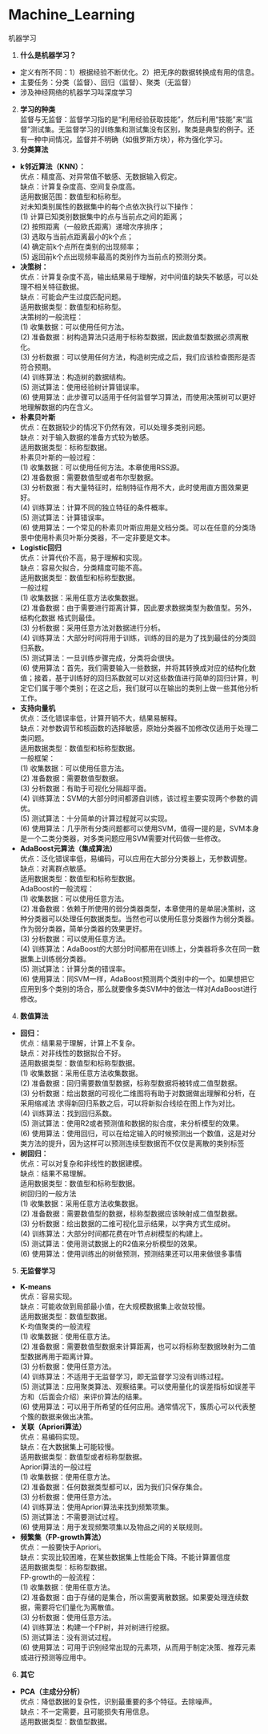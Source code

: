 # Machine_Learning
机器学习
1. **什么是机器学习？**  
- 定义有所不同：1）根据经验不断优化。2）把无序的数据转换成有用的信息。  
- 主要任务：分类（监督）、回归（监督）、聚类（无监督）
- 涉及神经网络的机器学习叫深度学习
2. **学习的种类**  
监督与无监督：监督学习指的是“利用经验获取技能”，然后利用“技能”来“监督”测试集。无监督学习的训练集和测试集没有区别，聚类是典型的例子。还有一种中间情况，监督并不明确（如俄罗斯方块），称为强化学习。
3. **分类算法**
- **k邻近算法（KNN）：**  
优点：精度高、对异常值不敏感、无数据输入假定。  
缺点：计算复杂度高、空间复杂度高。  
适用数据范围：数值型和标称型。   
对未知类别属性的数据集中的每个点依次执行以下操作：  
(1) 计算已知类别数据集中的点与当前点之间的距离；  
(2) 按照距离（一般欧氏距离）递增次序排序；  
(3) 选取与当前点距离最小的k个点；  
(4) 确定前k个点所在类别的出现频率；  
(5) 返回前k个点出现频率最高的类别作为当前点的预测分类。
- **决策树：**  
优点：计算复杂度不高，输出结果易于理解，对中间值的缺失不敏感，可以处理不相关特征数据。  
缺点：可能会产生过度匹配问题。  
适用数据类型：数值型和标称型。  
决策树的一般流程：  
(1) 收集数据：可以使用任何方法。  
(2) 准备数据：树构造算法只适用于标称型数据，因此数值型数据必须离散化。  
(3) 分析数据：可以使用任何方法，构造树完成之后，我们应该检查图形是否符合预期。  
(4) 训练算法：构造树的数据结构。  
(5) 测试算法：使用经验树计算错误率。  
(6) 使用算法：此步骤可以适用于任何监督学习算法，而使用决策树可以更好地理解数据的内在含义。
- **朴素贝叶斯**  
优点：在数据较少的情况下仍然有效，可以处理多类别问题。  
缺点：对于输入数据的准备方式较为敏感。  
适用数据类型：标称型数据。  
朴素贝叶斯的一般过程：  
(1) 收集数据：可以使用任何方法。本章使用RSS源。  
(2) 准备数据：需要数值型或者布尔型数据。  
(3) 分析数据：有大量特征时，绘制特征作用不大，此时使用直方图效果更好。  
(4) 训练算法：计算不同的独立特征的条件概率。  
(5) 测试算法：计算错误率。  
(6) 使用算法：一个常见的朴素贝叶斯应用是文档分类。可以在任意的分类场景中使用朴素贝叶斯分类器，不一定非要是文本。  
- **Logistic回归**   
优点：计算代价不高，易于理解和实现。  
缺点：容易欠拟合，分类精度可能不高。  
适用数据类型：数值型和标称型数据。  
一般过程  
(1) 收集数据：采用任意方法收集数据。  
(2) 准备数据：由于需要进行距离计算，因此要求数据类型为数值型。另外，结构化数据
格式则最佳。  
(3) 分析数据：采用任意方法对数据进行分析。  
(4) 训练算法：大部分时间将用于训练，训练的目的是为了找到最佳的分类回归系数。  
(5) 测试算法：一旦训练步骤完成，分类将会很快。  
(6) 使用算法：首先，我们需要输入一些数据，并将其转换成对应的结构化数值；接着，基于训练好的回归系数就可以对这些数值进行简单的回归计算，判定它们属于哪个类别；在这之后，我们就可以在输出的类别上做一些其他分析工作。
- **支持向量机**  
优点：泛化错误率低，计算开销不大，结果易解释。  
缺点：对参数调节和核函数的选择敏感，原始分类器不加修改仅适用于处理二类问题。  
适用数据类型：数值型和标称型数据。  
一般框架：  
(1) 收集数据：可以使用任意方法。  
(2) 准备数据：需要数值型数据。  
(3) 分析数据：有助于可视化分隔超平面。  
(4) 训练算法：SVM的大部分时间都源自训练，该过程主要实现两个参数的调优。  
(5) 测试算法：十分简单的计算过程就可以实现。  
(6) 使用算法：几乎所有分类问题都可以使用SVM，值得一提的是，SVM本身是一个二类分类器，对多类问题应用SVM需要对代码做一些修改。  
- **AdaBoost元算法（集成算法）**  
优点：泛化错误率低，易编码，可以应用在大部分分类器上，无参数调整。  
缺点：对离群点敏感。  
适用数据类型：数值型和标称型数据。  
AdaBoost的一般流程：  
(1) 收集数据：可以使用任意方法。  
(2) 准备数据：依赖于所使用的弱分类器类型，本章使用的是单层决策树，这种分类器可以处理任何数据类型。当然也可以使用任意分类器作为弱分类器。作为弱分类器，简单分类器的效果更好。  
(3) 分析数据：可以使用任意方法。  
(4) 训练算法：AdaBoost的大部分时间都用在训练上，分类器将多次在同一数据集上训练弱分类器。  
(5) 测试算法：计算分类的错误率。  
(6) 使用算法：同SVM一样，AdaBoost预测两个类别中的一个。如果想把它应用到多个类别的场合，那么就要像多类SVM中的做法一样对AdaBoost进行修改。  
4. **数值算法**
- **回归：**   
优点：结果易于理解，计算上不复杂。  
缺点：对非线性的数据拟合不好。  
适用数据类型：数值型和标称型数据。  
(1) 收集数据：采用任意方法收集数据。  
(2) 准备数据：回归需要数值型数据，标称型数据将被转成二值型数据。  
(3) 分析数据：绘出数据的可视化二维图将有助于对数据做出理解和分析，在采用缩减法  求得新回归系数之后，可以将新拟合线绘在图上作为对比。  
(4) 训练算法：找到回归系数。  
(5) 测试算法：使用R2或者预测值和数据的拟合度，来分析模型的效果。  
(6) 使用算法：使用回归，可以在给定输入的时候预测出一个数值，这是对分类方法的提升，因为这样可以预测连续型数据而不仅仅是离散的类别标签  
- **树回归：**  
优点：可以对复杂和非线性的数据建模。  
缺点：结果不易理解。  
适用数据类型：数值型和标称型数据。  
树回归的一般方法  
(1) 收集数据：采用任意方法收集数据。  
(2) 准备数据：需要数值型的数据，标称型数据应该映射成二值型数据。  
(3) 分析数据：绘出数据的二维可视化显示结果，以字典方式生成树。  
(4) 训练算法：大部分时间都花费在叶节点树模型的构建上。  
(5) 测试算法：使用测试数据上的R2值来分析模型的效果。  
(6) 使用算法：使用训练出的树做预测，预测结果还可以用来做很多事情  
5. **无监督学习**
- **K-means**  
优点：容易实现。  
缺点：可能收敛到局部最小值，在大规模数据集上收敛较慢。  
适用数据类型：数值型数据。  
K-均值聚类的一般流程  
(1) 收集数据：使用任意方法。  
(2) 准备数据：需要数值型数据来计算距离，也可以将标称型数据映射为二值型数据再用于距离计算。  
(3) 分析数据：使用任意方法。   
(4) 训练算法：不适用于无监督学习，即无监督学习没有训练过程。  
(5) 测试算法：应用聚类算法、观察结果。可以使用量化的误差指标如误差平方和（后面会介绍）来评价算法的结果。  
(6) 使用算法：可以用于所希望的任何应用。通常情况下，簇质心可以代表整个簇的数据来做出决策。  
- **关联（Apriori算法）**  
优点：易编码实现。  
缺点：在大数据集上可能较慢。  
适用数据类型：数值型或者标称型数据。    
Apriori算法的一般过程  
(1) 收集数据：使用任意方法。  
(2) 准备数据：任何数据类型都可以，因为我们只保存集合。  
(3) 分析数据：使用任意方法。  
(4) 训练算法：使用Apriori算法来找到频繁项集。  
(5) 测试算法：不需要测试过程。  
(6) 使用算法：用于发现频繁项集以及物品之间的关联规则。  
- **频繁集（FP-growth算法）**  
优点：一般要快于Apriori。  
缺点：实现比较困难，在某些数据集上性能会下降。不能计算置信度  
适用数据类型：标称型数据。  
FP-growth的一般流程：  
(1) 收集数据：使用任意方法。  
(2) 准备数据：由于存储的是集合，所以需要离散数据。如果要处理连续数据，需要将它们量化为离散值。  
(3) 分析数据：使用任意方法。  
(4) 训练算法：构建一个FP树，并对树进行挖据。  
(5) 测试算法：没有测试过程。  
(6) 使用算法：可用于识别经常出现的元素项，从而用于制定决策、推荐元素或进行预测等应用中。  
6. **其它**
- **PCA（主成分分析）**   
优点：降低数据的复杂性，识别最重要的多个特征。去除噪声。  
缺点：不一定需要，且可能损失有用信息。  
适用数据类型：数值型数据。  
